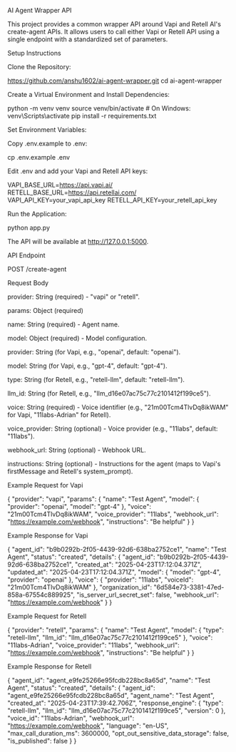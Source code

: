 AI Agent Wrapper API

This project provides a common wrapper API around Vapi and Retell AI's create-agent APIs. It allows users to call either Vapi or Retell API using a single endpoint with a standardized set of parameters.

Setup Instructions





Clone the Repository:

https://github.com/anshu1602/ai-agent-wrapper.git
cd ai-agent-wrapper



Create a Virtual Environment and Install Dependencies:

python -m venv venv
source venv/bin/activate  # On Windows: venv\Scripts\activate
pip install -r requirements.txt



Set Environment Variables:





Copy .env.example to .env:

cp .env.example .env



Edit .env and add your Vapi and Retell API keys:

VAPI_BASE_URL=https://api.vapi.ai/
RETELL_BASE_URL=https://api.retellai.com/
VAPI_API_KEY=your_vapi_api_key
RETELL_API_KEY=your_retell_api_key



Run the Application:

python app.py

The API will be available at http://127.0.0.1:5000.

API Endpoint

POST /create-agent

Request Body





provider: String (required) - "vapi" or "retell".



params: Object (required)





name: String (required) - Agent name.



model: Object (required) - Model configuration.





provider: String (for Vapi, e.g., "openai", default: "openai").



model: String (for Vapi, e.g., "gpt-4", default: "gpt-4").



type: String (for Retell, e.g., "retell-llm", default: "retell-llm").



llm_id: String (for Retell, e.g., "llm_d16e07ac75c77c2101412f199ce5").



voice: String (required) - Voice identifier (e.g., "21m00Tcm4TlvDq8ikWAM" for Vapi, "11labs-Adrian" for Retell).



voice_provider: String (optional) - Voice provider (e.g., "11labs", default: "11labs").



webhook_url: String (optional) - Webhook URL.



instructions: String (optional) - Instructions for the agent (maps to Vapi's firstMessage and Retell's system_prompt).

Example Request for Vapi

{
    "provider": "vapi",
    "params": {
        "name": "Test Agent",
        "model": {
            "provider": "openai",
            "model": "gpt-4"
        },
        "voice": "21m00Tcm4TlvDq8ikWAM",
        "voice_provider": "11labs",
        "webhook_url": "https://example.com/webhook",
        "instructions": "Be helpful"
    }
}

Example Response for Vapi

{
    "agent_id": "b9b0292b-2f05-4439-92d6-638ba2752ce1",
    "name": "Test Agent",
    "status": "created",
    "details": {
        "agent_id": "b9b0292b-2f05-4439-92d6-638ba2752ce1",
        "created_at": "2025-04-23T17:12:04.371Z",
        "updated_at": "2025-04-23T17:12:04.371Z",
        "model": {
            "model": "gpt-4",
            "provider": "openai"
        },
        "voice": {
            "provider": "11labs",
            "voiceId": "21m00Tcm4TlvDq8ikWAM"
        },
        "organization_id": "6d584e73-3381-47ed-858a-67554c889925",
        "is_server_url_secret_set": false,
        "webhook_url": "https://example.com/webhook"
    }
}

Example Request for Retell

{
    "provider": "retell",
    "params": {
        "name": "Test Agent",
        "model": {
            "type": "retell-llm",
            "llm_id": "llm_d16e07ac75c77c2101412f199ce5"
        },
        "voice": "11labs-Adrian",
        "voice_provider": "11labs",
        "webhook_url": "https://example.com/webhook",
        "instructions": "Be helpful"
    }
}

Example Response for Retell

{
    "agent_id": "agent_e9fe25266e95fcdb228bc8a65d",
    "name": "Test Agent",
    "status": "created",
    "details": {
        "agent_id": "agent_e9fe25266e95fcdb228bc8a65d",
        "agent_name": "Test Agent",
        "created_at": "2025-04-23T17:39:42.706Z",
        "response_engine": {
            "type": "retell-llm",
            "llm_id": "llm_d16e07ac75c77c2101412f199ce5",
            "version": 0
        },
        "voice_id": "11labs-Adrian",
        "webhook_url": "https://example.com/webhook",
        "language": "en-US",
        "max_call_duration_ms": 3600000,
        "opt_out_sensitive_data_storage": false,
        "is_published": false
    }
}
